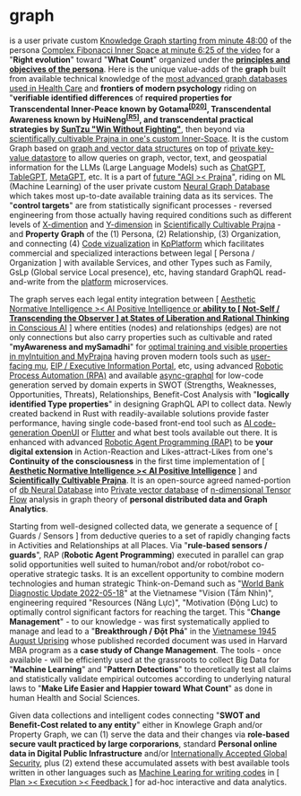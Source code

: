 # graph

is a user private custom <a href="https://www.youtube.com/watch?v=RVFj88i63rU" target="_blank">Knowledge Graph starting from minute 48:00</a> of the persona <a href="https://www.youtube.com/watch?v=ghxQA3vvhsk" target="_blank">Complex Fibonacci Inner Space at minute 6:25 of the video</a> for a "<b>Right evolution</b>" toward "<b>What Count</b>" organized under the <b><a href="https://www.youtube.com/watch?v=Ei-pYtYS6UY" target="_blank">principles and objecives of the persona</a></b>. Here is the unique value-adds of the <b>graph</b> built from available technical knowledge of the <a href="https://www.youtube.com/watch?v=CHcNy5gEtLg" target="_blank">most advanced graph databases used in Health Care</a> and <b>frontiers of modern psychology</b> riding on "<b>verifiable identified differences</b> of <b>required properties for Transcendental Inner-Peace known by Gotama<sup><a href="https://blog.khaiphong.io/2023/09/references.html#D20" target="_blank">[D20]</a></sup>, Transcendental Awareness known by HuiNeng<sup><a href="https://blog.khaiphong.io/2023/09/references.html#R5" target="_blank">[R5]</a></sup>, and transcendental practical strategies by <a href="https://en.wikipedia.org/wiki/Sun_Tzu">SunTzu "Win Without Fighting"</a></b>, then beyond via <a href="https://blog.khaiphong.io/2023/09/preface.html" target="_blank">scientifically cultivable Prajna in one's custom Inner-Space</a>.  It is the custom Graph based on <a href="https://github.com/khaiphong/db/" target="_blank">graph and vector data structures</a> on top of <a href="https://github.com/tikv/agatedb" target="_blank">private key-value datastore</a> to allow queries on graph, vector, text, and geospatial information for the LLMs (Large Language Models) such as <a href="https://www.youtube.com/watch?v=osTGlTAfdWk" target="_blank">ChatGPT</a>, <a href="https://www.arxiv-vanity.com/papers/2307.08674/" target="_blank">TableGPT</a>, <a href="https://github.com/geekan/MetaGPT" target="_blank">MetaGPT</a>, etc. It is a part of <a href="https://www.youtube.com/watch?v=vUuB6RNUGx0" target="_blank">future "<a href="https://www.youtube.com/watch?v=3HsuEjN8dSc" target="_blank">AGI &gt;&lt; Prajna</a>"</a>, riding on ML (Machine Learning) of the user private custom <a href="https://github.com/khaiphong/db/" target="_blank">Neural Graph Database</a> which takes most up-to-date available training data as its services. The "<b>control targets</b>" are from statistically significant processes - reversed engineering from those actually having required conditions such as different levels of <a href="https://blog.khaiphong.io/2023/09/awareness.html#Section_1" target="_blank">X-dimention</a> and <a href="https://blog.khaiphong.io/2023/09/empty-content-transcendental-inner-peace.html#Section_3" target="_blank">Y-dimension</a> in <a href="https://blog.khaiphong.io/2023/09/list-of-figures-and-tables.html#Figure_2" target="_blank">Scientifically Cultivable Prajna</a> - and <b>Property Graph</b> of the (1) Persona, (2) Relationship, (3) Organization, and connecting (4) <a href="https://lib.rs/crates/rust_code_visualizer" target="_blank">Code vizualization</a> in <a href="https://github.com/khaiphong/KpPlatform/" target="_blank">KpPlatform</a> which facilitates commercial and specialized interactions between legal [ Persona / Organization ] with available Services, and other Types such as Family, GsLp (Global service Local presence), etc, having standard GraphQL read-and-write from the <a href="https://github.com/khaiphong/platform/" target="_blank">platform</a> microservices.

The graph serves each legal entity integration between [ <a href="https://www.youtube.com/watch?v=xvNvj7ku5pY" target="_blank">Aesthetic Normative Intelligence &gt;&lt; AI Positive Intelligence or <b>ability to [ Not-Self / Transcending the Observer ] at <u>States of Liberation</u> and Rational Thinking</b> in Conscious AI</a> ] where entities (nodes) and relationships (edges) are not only connections but also carry properties such as cultivable and rated "<b>myAwareness and mySamadhi</b>" for <a href="https://www.youtube.com/watch?v=9o8wqs-LdDk" target="_blank">optimal training and visible properties in myIntuition and MyPrajna</a> having proven modern tools such as <a href="https://github.com/khaiphong/mu/" target="_blank">user-facing mu</a>, <a href="https://github.com/khaiphong/eip/" target="_blank">EIP / Executive Information Portal</a>, etc, using advanced <a href="https://en.wikipedia.org/wiki/Robotic_process_automation" target="_blank">Robotic Process Automation (RPA)</a> and available <a href="https://github.com/async-graphql/async-graphql" target="_blank">async-graphql</a> for low-code generation served by domain experts in SWOT (Strengths, Weaknesses, Opportunities, Threats), Relationships, Benefit-Cost Analysis with "<b>logically identified Type properties</b>" in designing GraphQL API to collect data. Newly created backend in Rust with readily-available solutions provide faster performance, having single code-based front-end tool such as <a href="https://www.youtube.com/watch?v=ki5eitE0UXE" target="_blank">AI code-generation OpenUI</a> or <a href="https://flutter.dev/" target="_blank">Flutter</a> and what best tools available out there. It is enhanced with advanced <a href="http://www.doc.ic.ac.uk/~klc/icra.pdf" target="_blank">Robotic Agent Programming (RAP)</a> to be <b>your digital extension</b> in Action-Reaction and Likes-attract-Likes from one's <b>Continuity of the consciousness</b> in the first time implementation of [ <a href="https://blog.khaiphong.io/2023/09/nature-of-things.html#Section_2.1" target="_blank"><b>Aesthetic Normative Intelligence &gt;&lt; AI Positive Intelligence</b></a> ] and <a href="https://blog.khaiphong.io/2023/09/list-of-figures-and-tables.html#Figure_2" target="_blank"><b>Scientifically Cultivable Prajna</b></a>. It is an open-source agreed named-portion of <a href="https://github.com/khaiphong/db/" target="_blank">db Neural Database</a> into <a href="https://www.youtube.com/watch?v=CUudy4hNED8" target="_blank">Private vector database</a> of <a href="https://github.com/tensorflow" target="_blank">n-dimensional Tensor Flow</a> analysis in graph theory of <b>personal distributed data and Graph Analytics</b>.

Starting from well-designed collected data, we generate a sequence of [ Guards / Sensors ] from deductive queries to a set of rapidly changing facts in Activities and Relationships at all Places. Via "<b>rule-based sensors / guards</b>", RAP (<b>Robotic Agent Programming</b>) executed in parallel can grap solid opportunities well suited to human/robot and/or robot/robot co-operative strategic tasks. It is an excellent opportunity to combine modern technologies and human strategic Think-on-Demand such as "<a href="https://documents1.worldbank.org/curated/en/990091640036715580/pdf/How-Will-Viet-Nam-Blossom-Reforming-Institutions-for-Effective-Implementation-Systematic-Country-Diagnostic-Update-2021.pdf" target="_blank">World Bank Diagnostic Update 2022-05-18</a>" at the Vietnamese "Vision (Tầm Nhìn)", engineering required "Resources (Năng Lực)", "Motivation (Động Lưc) to optimally control significant factors for reaching the target. This "<b>Change Management</b>" - to our knowledge - was first systematically applied to manage and lead to a "<b>Breakthrough / Đột Phá</b>" in the <a href="https://www.marxists.org/archive/truong-chinh/1946/august-1946-revolution.pdf" target="_blank">Vietnamese 1945 August Uprising</a> whose published recorded document was used in Harvard MBA program as a <b>case study of Change Management</b>. The tools - once available - will be efficiently used at the grassroots to collect Big Data for "<b>Machine Learning</b>" and "<b>Pattern Detections</b>" to theoretically test all claims and statistically validate empirical outcomes according to underlying natural laws to "<b>Make Life Easier and Happier toward What Count</b>" as done in human Health and Social Sciences.

Given data collections and intelligent codes connecting "<b>SWOT and Benefit-Cost related to any entity</b>" either in Knowlege Graph and/or Property Graph, we can (1) serve the data and their changes via <b>role-based secure vault practiced by large corporarions</b>, standard <b>Personal online data in Digital Public Infrastructure</b> and/or <a href="https://global.chinadaily.com.cn/a/202206/07/WS629f03d1a310fd2b29e61335.html" target="_blank">Internationally Accepted Global Security</a>, plus (2) extend these accumulated assets with best available tools written in other languages such as <a href="https://www.youtube.com/watch?v=8ra5bf1ujwo" target="_blank">Machine Learing for writing codes</a> in <a href="https://github.com/khaiphong/eip/" target="_blank">[ Plan &gt;&lt; Execution &gt;&lt; Feedback ]</a> for ad-hoc interactive and data analytics.
